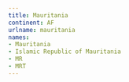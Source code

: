 ```yaml
---
title: Mauritania
continent: AF
urlname: mauritania
names:
- Mauritania
- Islamic Republic of Mauritania
- MR
- MRT
---
```


